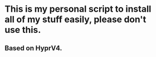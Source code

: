 # This is my personal script to install all of my stuff easily, please don't use this.
## Based on HyprV4.
